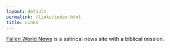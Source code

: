 ```yaml
---
layout: default
permalink: /links/index.html
title: Links
---
```


[Fallen World News](http://fallenworldnews.com/) is a satirical news site with a biblical mission.
